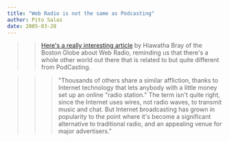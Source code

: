 ```yaml
---
title: "Web Radio is not the same as Podcasting"
author: Pito Salas
date: 2005-03-28
---
```



>>

>> [Here's a really interesting
article](<http://www.boston.com/business/personaltech/articles/2005/03/28/web_radio_quickly_finding_niche_markets/>)
by Hiawatha Bray of the Boston Globe about Web Radio, reminding us that
there's a whole other world out there that is related to but quite different
from PodCasting.

>>

>>> "Thousands of others share a similar affliction, thanks to Internet
technology that lets anybody with a little money set up an online "radio
station." The term isn't quite right, since the Internet uses wires, not radio
waves, to transmit music and chat. But Internet broadcasting has grown in
popularity to the point where it's become a significant alternative to
traditional radio, and an appealing venue for major advertisers."


